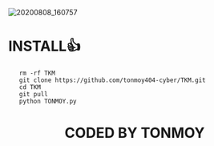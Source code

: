 <!DOCTYPE html>
![20200808_160757](https://github.com/tonmoy404-cyber/TKM/blob/main/Screenshot_20230802-220824-01.jpeg)
# INSTALL👍
       rm -rf TKM
       git clone https://github.com/tonmoy404-cyber/TKM.git
       cd TKM
       git pull
       python TONMOY.py
<h1 align="center"> CODED BY TONMOY </h1>





